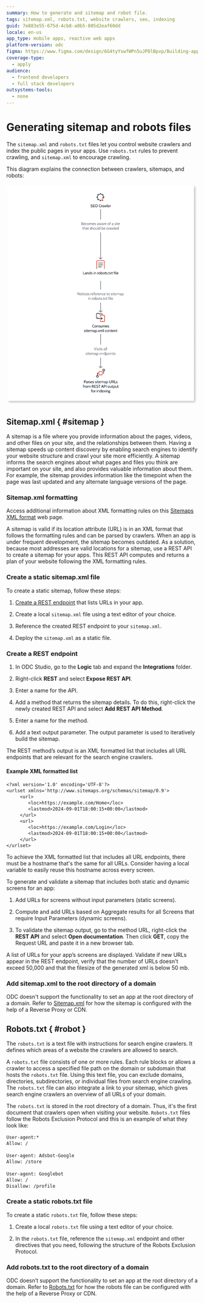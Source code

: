 ```yaml
---
summary: How to generate and sitemap and robot file.
tags: sitemap.xml, robots.txt, website crawlers, seo, indexing
guid: 7e883e55-675d-4cb8-a0b5-805d2eaf60dd
locale: en-us
app_type: mobile apps, reactive web apps
platform-version: odc
figma: https://www.figma.com/design/6G4tyYswfWPn5uJPDlBpvp/Building-apps?node-id=5895-800&node-type=canvas&t=zTqDJ1OjTTDkeMmV-0
coverage-type:
  - apply
audience:
  - frontend developers
  - full stack developers
outsystems-tools:
  - none
---
```

# Generating sitemap and robots files

The `sitemap.xml` and `robots.txt` files let you control website crawlers and index the public pages in your apps. Use `robots.txt` rules to prevent crawling, and `sitemap.xml` to encourage crawling.

This diagram explains the connection between crawlers, sitemaps, and robots:

![Diagram showing the interaction between an SEO crawler, robots.txt file, and sitemap.xml. The crawler becomes aware of a site, lands in the robots.txt file, notices the sitemap reference, consumes the sitemap content, visits all sitemap endpoints, and parses sitemap URLs for indexing.](images/seo-crawler-diag.png "Diagram of SEO Crawler Interaction with Sitemap and Robots.txt")

## Sitemap.xml { #sitemap }

A sitemap is a file where you provide information about the pages, videos, and other files on your site, and the relationships between them. Having a sitemap speeds up content discovery by enabling search engines to identify your website structure and crawl your site more efficiently. A sitemap informs the search engines about what pages and files you think are important on your site, and also provides valuable information about them. For example, the sitemap provides information like the timepoint when the page was last updated and any alternate language versions of the page.

### Sitemap.xml formatting

<div class="info" markdown="1">

Access additional information about XML formatting rules on this [Sitemaps XML format](https://www.sitemaps.org/protocol.html) web page.

</div>

A sitemap is valid if its location attribute (URL) is in an XML format that follows the formatting rules and can be parsed by crawlers. When an app is under frequent development, the sitemap becomes outdated. As a solution, because most addresses are valid locations for a sitemap, use a REST API to create a sitemap for your apps. This REST API computes and returns a plan of your website following the XML formatting rules.

### Create a static sitemap.xml file

To create a static sitemap, follow these steps:

1. [Create a REST endpoint](#create-a-rest-endpoint) that lists URLs in your app.

1. Create a local `sitemap.xml` file using a text editor of your choice.

1. Reference the created REST endpoint to your `sitemap.xml`.

1. Deploy the `sitemap.xml` as a static file.

### Create a REST endpoint

1. In ODC Studio, go to the **Logic** tab and expand the **Integrations** folder.

1. Right-click **REST** and select **Expose REST API**.

1. Enter a name for the API.

1. Add a method that returns the sitemap details. To do this, right-click the newly created REST API and select **Add REST API Method**.

1. Enter a name for the method.

1. Add a text output parameter. The output parameter is used to iteratively build the sitemap.

The REST method’s output is an XML formatted list that includes all URL endpoints that are relevant for the search engine crawlers.

#### Example XML formatted list

```
<?xml version='1.0' encoding='UTF-8'?>
<urlset xmlns='http://www.sitemaps.org/schemas/sitemap/0.9'>
     <url>
        <loc>https://example.com/Home</loc>
        <lastmod>2024-09-01T18:00:15+00:00</lastmod>
     </url>
     <url>
        <loc>https://example.com/Login</loc>
        <lastmod>2024-09-01T18:00:15+00:00</lastmod>
     </url>
</urlset>
```

To achieve the XML formatted list that includes all URL endpoints, there must be a hostname that's the same for all URLs. Consider having a local variable to easily reuse this hostname across every screen.

To generate and validate a sitemap that includes both static and dynamic screens for an app:

1. Add URLs for screens without input parameters (static screens).

1. Compute and add URLs based on Aggregate results for all Screens that require Input Parameters (dynamic screens).

1. To validate the sitemap output, go to the method URL, right-click the **REST API** and select **Open documentation**. Then click **GET**, copy the Request URL and paste it in a new browser tab.

A list of URLs for your app’s screens are displayed. Validate if new URLs appear in the REST endpoint, verify that the number of URLs doesn't exceed 50,000 and that the filesize of the generated xml is below 50 mb.

### Add sitemap.xml to the root directory of a domain

ODC doesn't support the functionality to set an app at the root directory of a domain. Refer to [Sitemap.xml](improve-seo-prerendering.md#sitemapxml-sitemap) for how the sitemap is configured with the help of a Reverse Proxy or CDN.

## Robots.txt { #robot }

The `robots.txt` is a text file with instructions for search engine crawlers. It defines which areas of a website the crawlers are allowed to search.

A `robots.txt` file consists of one or more rules. Each rule blocks or allows a crawler to access a specified file path on the domain or subdomain that hosts the `robots.txt` file. Using this text file, you can exclude domains, directories, subdirectories, or individual files from search engine crawling. The `robots.txt` file can also integrate a link to your sitemap, which gives search engine crawlers an overview of all URLs of your domain.

The `robots.txt` is stored in the root directory of a domain. Thus, it's the first document that crawlers open when visiting your website.
`Robots.txt` files follow the Robots Exclusion Protocol and this is an example of what they look like:

```
User-agent:*
Allow: /

User-agent: Adsbot-Google
Allow: /store

User-agent: Googlebot
Allow: /
Disallow: /profile
```

### Create a static robots.txt file

To create a static `robots.txt` file, follow these steps:

1. Create a local `robots.txt` file using a text editor of your choice.

1. In the `robots.txt` file, reference the `sitemap.xml` endpoint and other directives that you need, following the structure of the Robots Exclusion Protocol.

### Add robots.txt to the root directory of a domain

ODC doesn’t support the functionality to set an app at the root directory of a domain. Refer to [Robots.txt](improve-seo-prerendering.md#robotstxt--robots) for how the robots file can be configured with the help of a Reverse Proxy or CDN.

